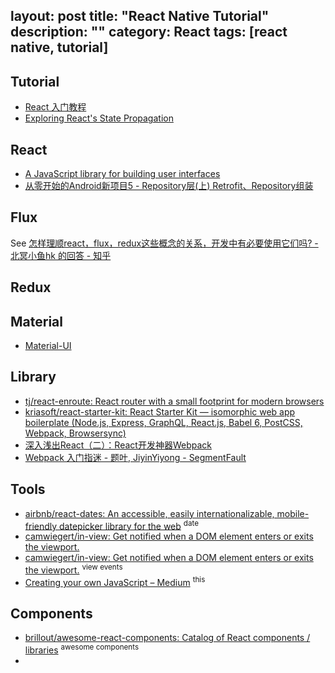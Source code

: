 layout: post
title: "React Native Tutorial"
description: ""
category: React
tags: [react native, tutorial]
---

## Tutorial

- [React 入门教程](https://hulufei.gitbooks.io/react-tutorial/content/)
- [Exploring React's State Propagation](https://www.sitepoint.com/exploring-reacts-state-propagation)

## React

- [A JavaScript library for building user interfaces](https://facebook.github.io/react/)
- [从零开始的Android新项目5 - Repository层(上) Retrofit、Repository组装](http://blog.zhaiyifan.cn/2016/04/30/android-new-project-from-0-p5/)

## Flux

See [怎样理顺react，flux，redux这些概念的关系，开发中有必要使用它们吗? - 北冥小鱼hk 的回答 - 知乎](https://www.zhihu.com/question/47686258/answer/107209140)

## Redux

## Material

- [Material-UI](http://www.material-ui.com/#/)

## Library

- [tj/react-enroute: React router with a small footprint for modern browsers](https://github.com/tj/react-enroute)
- [kriasoft/react-starter-kit: React Starter Kit — isomorphic web app boilerplate (Node.js, Express, GraphQL, React.js, Babel 6, PostCSS, Webpack, Browsersync)](https://github.com/kriasoft/react-starter-kit)
- [深入浅出React（二）：React开发神器Webpack](http://www.infoq.com/cn/articles/react-and-webpack)
- [Webpack 入门指迷 - 题叶, JiyinYiyong - SegmentFault](https://segmentfault.com/a/1190000002551952)

## Tools

- [airbnb/react-dates: An accessible, easily internationalizable, mobile-friendly datepicker library for the web](https://github.com/airbnb/react-dates) <sup>date</sup>
- [camwiegert/in-view: Get notified when a DOM element enters or exits the viewport.](https://github.com/camwiegert/in-view)
- [camwiegert/in-view: Get notified when a DOM element enters or exits the viewport.](https://github.com/camwiegert/in-view) <sup>view events</sup>
- [Creating your own JavaScript – Medium](https://medium.com/@karolismasiulis/creating-your-own-javascript-579234a15e7d#.ox1ceed64) <sup>this</sup>

## Components

- [brillout/awesome-react-components: Catalog of React components / libraries](https://github.com/brillout/awesome-react-components) <sup>awesome components</sup>
-
